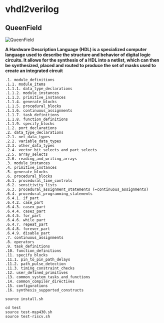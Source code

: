 # vhdl2verilog
## QueenField

![QueenField](../master/icon.jpg)

**A Hardware Description Language (HDL) is a specialized computer language used to describe the structure and behavior of digital logic circuits. It allows for the synthesis of a HDL into a netlist, which can then be synthesized, placed and routed to produce the set of masks used to create an integrated circuit**

```
.1. module_definitions
.1.1. module_items
.1.1.1. data_type_declarations
.1.1.2. module_instances
.1.1.3. primitive_instances
.1.1.4. generate_blocks
.1.1.5. procedural_blocks
.1.1.6. continuous_assignments
.1.1.7. task_definitions
.1.1.8. function_definitions
.1.1.9. specify_blocks
.1.2. port_declarations
.2. data_type_declarations
.2.1. net_data_types
.2.2. variable_data_types
.2.3. other_data_types
.2.4. vector_bit_selects_and_part_selects
.2.5. array_selects
.2.6. reading_and_writing_arrays
.3. module_instances
.4. primitive_instances
.5. generate_blocks
.6. procedural_blocks
.6.1. procedural_time_controls
.6.2. sensitivity_lists
.6.3. procedural_assignment_statements (=continuous_assignments)
.6.4. procedural_programming_statements
.6.4.1. if_part
.6.4.2. case_part
.6.4.3. casex_part
.6.4.4. casez_part
.6.4.5. for_part
.6.4.6. while_part
.6.4.7. repeat_part
.6.4.8. forever_part
.6.4.9. disable_part
.7. continuous_assignments
.8. operators
.9. task_definitions
.10. function_definitions
.11. specify_blocks
.11.1. pin_to_pin_path_delays
.11.2. path_pulse_detection
.11.3. timing_constraint_checks
.12. user_defined_primitives
.13. common_system_tasks_and_functions
.14. common_compiler_directives
.15. configurations
.16. synthesis_supported_constructs
```

```
source install.sh

cd test
source test-msp430.sh
source test-riscv.sh
```
